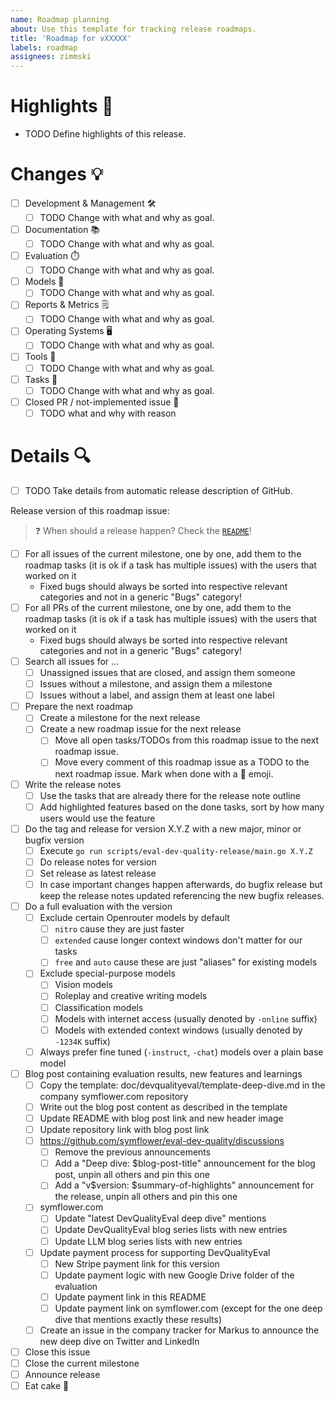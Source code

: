 ```yaml
---
name: Roadmap planning
about: Use this template for tracking release roadmaps.
title: 'Roadmap for vXXXXX'
labels: roadmap
assignees: zimmski
---
```


# Highlights :star2:

-   TODO Define highlights of this release.

# Changes :bulb:

-   [ ] Development & Management 🛠️
    -   [ ] TODO Change with what and why as goal.
-   [ ] Documentation 📚
    -   [ ] TODO Change with what and why as goal.
-   [ ] Evaluation ⏱️
    -   [ ] TODO Change with what and why as goal.
-   [ ] Models 🤖
    -   [ ] TODO Change with what and why as goal.
-   [ ] Reports & Metrics 🗒️
    -   [ ] TODO Change with what and why as goal.
-   [ ] Operating Systems 🖥️
    -   [ ] TODO Change with what and why as goal.
-   [ ] Tools 🧰
    -   [ ] TODO Change with what and why as goal.
-   [ ] Tasks 🔢
    -   [ ] TODO Change with what and why as goal.
-   [ ] Closed PR / not-implemented issue 🚫
    -   [ ] TODO what and why with reason

# Details :mag:

-   [ ] TODO Take details from automatic release description of GitHub.

Release version of this roadmap issue:

> ❓ When should a release happen? Check the [`README`](../../README.md#when-and-how-to-release)!

-   [ ] For all issues of the current milestone, one by one, add them to the roadmap tasks (it is ok if a task has multiple issues) with the users that worked on it
    -   Fixed bugs should always be sorted into respective relevant categories and not in a generic "Bugs" category!
-   [ ] For all PRs of the current milestone, one by one, add them to the roadmap tasks (it is ok if a task has multiple issues) with the users that worked on it
    -   Fixed bugs should always be sorted into respective relevant categories and not in a generic "Bugs" category!
-   [ ] Search all issues for ...
    -   [ ] Unassigned issues that are closed, and assign them someone
    -   [ ] Issues without a milestone, and assign them a milestone
    -   [ ] Issues without a label, and assign them at least one label
-   [ ] Prepare the next roadmap
    -   [ ] Create a milestone for the next release
    -   [ ] Create a new roadmap issue for the next release
        -   [ ] Move all open tasks/TODOs from this roadmap issue to the next roadmap issue.
        -   [ ] Move every comment of this roadmap issue as a TODO to the next roadmap issue. Mark when done with a :rocket: emoji.
-   [ ] Write the release notes
    -   [ ] Use the tasks that are already there for the release note outline
    -   [ ] Add highlighted features based on the done tasks, sort by how many users would use the feature
-   [ ] Do the tag and release for version X.Y.Z with a new major, minor or bugfix version
    -   [ ] Execute `go run scripts/eval-dev-quality-release/main.go X.Y.Z`
    -   [ ] Do release notes for version
    -   [ ] Set release as latest release
    -   [ ] In case important changes happen afterwards, do bugfix release but keep the release notes updated referencing the new bugfix releases.
-   [ ] Do a full evaluation with the version
    -   [ ] Exclude certain Openrouter models by default
        -   [ ] `nitro` cause they are just faster
        -   [ ] `extended` cause longer context windows don't matter for our tasks
        -   [ ] `free` and `auto` cause these are just "aliases" for existing models
    -   [ ] Exclude special-purpose models
        -   [ ] Vision models
        -   [ ] Roleplay and creative writing models
        -   [ ] Classification models
        -   [ ] Models with internet access (usually denoted by `-online` suffix)
        -   [ ] Models with extended context windows (usually denoted by `-1234K` suffix)
    -   [ ] Always prefer fine tuned (`-instruct`, `-chat`) models over a plain base model
-   [ ] Blog post containing evaluation results, new features and learnings
    -   [ ] Copy the template: doc/devqualityeval/template-deep-dive.md in the company symflower.com repository
    -   [ ] Write out the blog post content as described in the template
    -   [ ] Update README with blog post link and new header image
    -   [ ] Update repository link with blog post link
    -   [ ] https://github.com/symflower/eval-dev-quality/discussions
        -   [ ] Remove the previous announcements
        -   [ ] Add a "Deep dive: $blog-post-title" announcement for the blog post, unpin all others and pin this one
        -   [ ] Add a "v$version: $summary-of-highlights" announcement for the release, unpin all others and pin this one
    -   [ ] symflower.com
        -   [ ] Update "latest DevQualityEval deep dive" mentions
        -   [ ] Update DevQualityEval blog series lists with new entries
        -   [ ] Update LLM blog series lists with new entries
    -   [ ] Update payment process for supporting DevQualityEval
        -   [ ] New Stripe payment link for this version
        -   [ ] Update payment logic with new Google Drive folder of the evaluation
        -   [ ] Update payment link in this README
        -   [ ] Update payment link on symflower.com (except for the one deep dive that mentions exactly these results)
    -   [ ] Create an issue in the company tracker for Markus to announce the new deep dive on Twitter and LinkedIn
-   [ ] Close this issue
-   [ ] Close the current milestone
-   [ ] Announce release
-   [ ] Eat cake 🎂
